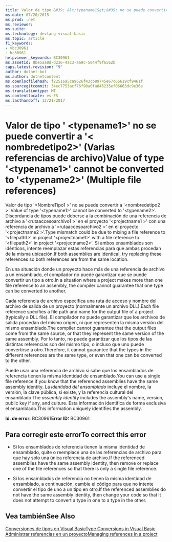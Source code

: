 ```yaml
---
title: Valor de tipo &#39; &lt;typename1&gt;&#39; no se puede convertir a &#39;&lt; nombredetipo2&gt;&#39; (Varias referencias de archivo)
ms.date: 07/20/2015
ms.prod: .net
ms.reviewer: 
ms.suite: 
ms.technology: devlang-visual-basic
ms.topic: article
f1_keywords:
- vbc30961
- bc30961
helpviewer_keywords: BC30961
ms.assetid: 8be5aa0d-d236-4ac3-aa9c-5044f9f6562b
caps.latest.revision: "9"
author: dotnet-bot
ms.author: dotnetcontent
ms.openlocfilehash: f22516a5ca9626f43cb89745e67c66619cf9461f
ms.sourcegitcommit: 34ec7753acf76f90a0fa845235ef06663dc9e36e
ms.translationtype: MT
ms.contentlocale: es-ES
ms.lasthandoff: 12/21/2017
---
```

# <a name="value-of-type-39lttypename1gt39-cannot-be-converted-to-39lttypename2gt39-multiple-file-references"></a><span data-ttu-id="4388c-102">Valor de tipo &#39; &lt;typename1&gt;&#39; no se puede convertir a &#39;&lt; nombredetipo2&gt;&#39; (Varias referencias de archivo)</span><span class="sxs-lookup"><span data-stu-id="4388c-102">Value of type &#39;&lt;typename1&gt;&#39; cannot be converted to &#39;&lt;typename2&gt;&#39; (Multiple file references)</span></span>
<span data-ttu-id="4388c-103">Valor de tipo '\<NombreTipo1 >' no se puede convertir a '\<nombredetipo2 >'.</span><span class="sxs-lookup"><span data-stu-id="4388c-103">Value of type '\<typename1>' cannot be converted to '\<typename2>'.</span></span> <span data-ttu-id="4388c-104">Discordancia de tipos puede deberse a la combinación de una referencia de archivo a '\<rutaaccesoarchivo1 >' en el proyecto '\<projectname1 >' con una referencia de archivo a '\<rutaaccesoarchivo2 >' en el proyecto '\<projectname2 >'.</span><span class="sxs-lookup"><span data-stu-id="4388c-104">Type mismatch could be due to mixing a file reference to '\<filepath1>' in project '\<projectname1>' with a file reference to '\<filepath2>' in project '\<projectname2>'.</span></span> <span data-ttu-id="4388c-105">Si ambos ensamblados son idénticos, intente reemplazar estas referencias para que ambas procedan de la misma ubicación.</span><span class="sxs-lookup"><span data-stu-id="4388c-105">If both assemblies are identical, try replacing these references so both references are from the same location.</span></span>  
  
 <span data-ttu-id="4388c-106">En una situación donde un proyecto hace más de una referencia de archivo a un ensamblado, el compilador no puede garantizar que se puede convertir un tipo a otro.</span><span class="sxs-lookup"><span data-stu-id="4388c-106">In a situation where a project makes more than one file reference to an assembly, the compiler cannot guarantee that one type can be converted to another.</span></span>  
  
 <span data-ttu-id="4388c-107">Cada referencia de archivo especifica una ruta de acceso y nombre del archivo de salida de un proyecto (normalmente un archivo DLL).</span><span class="sxs-lookup"><span data-stu-id="4388c-107">Each file reference specifies a file path and name for the output file of a project (typically a DLL file).</span></span> <span data-ttu-id="4388c-108">El compilador no puede garantizar que los archivos de salida procedan del mismo origen, ni que representen la misma versión del mismo ensamblado.</span><span class="sxs-lookup"><span data-stu-id="4388c-108">The compiler cannot guarantee that the output files come from the same source, or that they represent the same version of the same assembly.</span></span> <span data-ttu-id="4388c-109">Por lo tanto, no puede garantizar que los tipos de las distintas referencias son del mismo tipo, o incluso que uno puede convertirse a otro.</span><span class="sxs-lookup"><span data-stu-id="4388c-109">Therefore, it cannot guarantee that the types in the different references are the same type, or even that one can be converted to the other.</span></span>  
  
 <span data-ttu-id="4388c-110">Puede usar una referencia de archivo si sabe que los ensamblados de referencia tienen la misma identidad de ensamblado.</span><span class="sxs-lookup"><span data-stu-id="4388c-110">You can use a single file reference if you know that the referenced assemblies have the same assembly identity.</span></span> <span data-ttu-id="4388c-111">La *identidad del ensamblado* incluye el nombre, la versión, la clave pública, si existe, y la referencia cultural del ensamblado.</span><span class="sxs-lookup"><span data-stu-id="4388c-111">The *assembly identity* includes the assembly's name, version, public key if any, and culture.</span></span> <span data-ttu-id="4388c-112">Esta información identifica de forma exclusiva el ensamblado.</span><span class="sxs-lookup"><span data-stu-id="4388c-112">This information uniquely identifies the assembly.</span></span>  
  
 <span data-ttu-id="4388c-113">**Id. de error:** BC30961</span><span class="sxs-lookup"><span data-stu-id="4388c-113">**Error ID:** BC30961</span></span>  
  
## <a name="to-correct-this-error"></a><span data-ttu-id="4388c-114">Para corregir este error</span><span class="sxs-lookup"><span data-stu-id="4388c-114">To correct this error</span></span>  
  
-   <span data-ttu-id="4388c-115">Si los ensamblados de referencia tienen la misma identidad de ensamblado, quite o reemplace una de las referencias de archivo para que hay solo una única referencia de archivo.</span><span class="sxs-lookup"><span data-stu-id="4388c-115">If the referenced assemblies have the same assembly identity, then remove or replace one of the file references so that there is only a single file reference.</span></span>  
  
-   <span data-ttu-id="4388c-116">Si los ensamblados de referencia no tienen la misma identidad de ensamblado, a continuación, cambie el código para que no intente convertir el tipo de uno a un tipo en otro.</span><span class="sxs-lookup"><span data-stu-id="4388c-116">If the referenced assemblies do not have the same assembly identity, then change your code so that it does not attempt to convert a type in one to a type in the other.</span></span>  
  
## <a name="see-also"></a><span data-ttu-id="4388c-117">Vea también</span><span class="sxs-lookup"><span data-stu-id="4388c-117">See Also</span></span>  
 [<span data-ttu-id="4388c-118">Conversiones de tipos en Visual Basic</span><span class="sxs-lookup"><span data-stu-id="4388c-118">Type Conversions in Visual Basic</span></span>](../../../visual-basic/programming-guide/language-features/data-types/type-conversions.md)  
 [<span data-ttu-id="4388c-119">Administrar referencias en un proyecto</span><span class="sxs-lookup"><span data-stu-id="4388c-119">Managing references in a project</span></span>](/visualstudio/ide/managing-references-in-a-project)  
 
